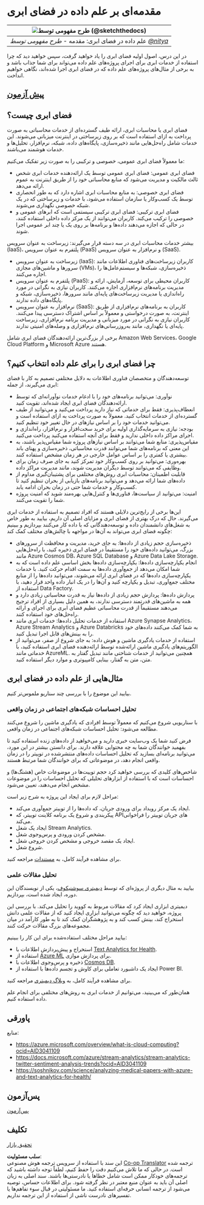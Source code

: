 <!--
CO_OP_TRANSLATOR_METADATA:
{
  "original_hash": "408c55cab2880daa4e78616308bd5db7",
  "translation_date": "2025-08-24T00:29:26+00:00",
  "source_file": "5-Data-Science-In-Cloud/17-Introduction/README.md",
  "language_code": "fa"
}
-->
# مقدمه‌ای بر علم داده در فضای ابری

|![طرح مفهومی توسط [(@sketchthedocs)](https://sketchthedocs.dev)](../../sketchnotes/17-DataScience-Cloud.png)|
|:---:|
| علم داده در فضای ابری: مقدمه - _طرح مفهومی توسط [@nitya](https://twitter.com/nitya)_ |

در این درس، اصول اولیه فضای ابری را یاد خواهید گرفت، سپس خواهید دید که چرا استفاده از خدمات ابری برای اجرای پروژه‌های علم داده می‌تواند برای شما جذاب باشد و به برخی از مثال‌های پروژه‌های علم داده که در فضای ابری اجرا شده‌اند، نگاهی خواهیم انداخت.

## [پیش‌ آزمون](https://purple-hill-04aebfb03.1.azurestaticapps.net/quiz/32)

## فضای ابری چیست؟

فضای ابری یا محاسبات ابری، ارائه طیف گسترده‌ای از خدمات محاسباتی به صورت پرداخت به ازای استفاده است که بر روی زیرساختی در اینترنت میزبانی می‌شوند. این خدمات شامل راه‌حل‌هایی مانند ذخیره‌سازی، پایگاه‌های داده، شبکه، نرم‌افزار، تحلیل‌ها و خدمات هوشمند می‌باشند.

ما معمولاً فضای ابری عمومی، خصوصی و ترکیبی را به صورت زیر تفکیک می‌کنیم:

* فضای ابری عمومی: فضای ابری عمومی توسط یک ارائه‌دهنده خدمات ابری شخص ثالث مالکیت و مدیریت می‌شود که منابع محاسباتی خود را از طریق اینترنت به عموم ارائه می‌دهد.
* فضای ابری خصوصی: به منابع محاسبات ابری اشاره دارد که به طور انحصاری توسط یک کسب‌وکار یا سازمان استفاده می‌شود، با خدمات و زیرساختی که در یک شبکه خصوصی نگهداری می‌شوند.
* فضای ابری ترکیبی: فضای ابری ترکیبی سیستمی است که ابرهای عمومی و خصوصی را ترکیب می‌کند. کاربران می‌توانند از یک مرکز داده داخلی استفاده کنند، در حالی که اجازه می‌دهند داده‌ها و برنامه‌ها بر روی یک یا چند ابر عمومی اجرا شوند.

بیشتر خدمات محاسبات ابری در سه دسته قرار می‌گیرند: زیرساخت به عنوان سرویس (IaaS)، پلتفرم به عنوان سرویس (PaaS) و نرم‌افزار به عنوان سرویس (SaaS).

* زیرساخت به عنوان سرویس (IaaS): کاربران زیرساخت‌های فناوری اطلاعات مانند سرورها و ماشین‌های مجازی (VMs)، ذخیره‌سازی، شبکه‌ها و سیستم‌عامل‌ها را اجاره می‌کنند.
* پلتفرم به عنوان سرویس (PaaS): کاربران محیطی برای توسعه، آزمایش، ارائه و مدیریت برنامه‌های نرم‌افزاری اجاره می‌کنند. کاربران نیازی به نگرانی در مورد راه‌اندازی یا مدیریت زیرساخت‌های پایه‌ای مانند سرورها، ذخیره‌سازی، شبکه و پایگاه‌های داده ندارند.
* نرم‌افزار به عنوان سرویس (SaaS): کاربران به برنامه‌های نرم‌افزاری از طریق اینترنت، به صورت درخواستی و معمولاً بر اساس اشتراک دسترسی پیدا می‌کنند. کاربران نیازی به نگرانی در مورد میزبانی و مدیریت برنامه نرم‌افزاری، زیرساخت پایه‌ای یا نگهداری، مانند به‌روزرسانی‌های نرم‌افزاری و وصله‌های امنیتی ندارند.

برخی از بزرگ‌ترین ارائه‌دهندگان فضای ابری شامل Amazon Web Services، Google Cloud Platform و Microsoft Azure هستند.

## چرا فضای ابری را برای علم داده انتخاب کنیم؟

توسعه‌دهندگان و متخصصان فناوری اطلاعات به دلایل مختلفی تصمیم به کار با فضای ابری می‌گیرند، از جمله:

* نوآوری: می‌توانید برنامه‌های خود را با ادغام خدمات نوآورانه‌ای که توسط ارائه‌دهندگان فضای ابری ایجاد شده‌اند، تقویت کنید.
* انعطاف‌پذیری: فقط برای خدماتی که نیاز دارید پرداخت می‌کنید و می‌توانید از طیف گسترده‌ای از خدمات انتخاب کنید. معمولاً به صورت پرداخت به ازای استفاده است و می‌توانید خدمات خود را بر اساس نیازهای در حال تغییر خود تنظیم کنید.
* بودجه: نیازی به سرمایه‌گذاری اولیه برای خرید سخت‌افزار و نرم‌افزار، راه‌اندازی و اجرای مراکز داده داخلی ندارید و فقط برای آنچه استفاده می‌کنید پرداخت می‌کنید.
* مقیاس‌پذیری: منابع شما می‌توانند بر اساس نیازهای پروژه شما مقیاس‌پذیر باشند، به این معنی که برنامه‌های شما می‌توانند قدرت محاسباتی، ذخیره‌سازی و پهنای باند بیشتری یا کمتری را بر اساس عوامل خارجی در هر زمان مشخص استفاده کنند.
* بهره‌وری: می‌توانید بر روی کسب‌وکار خود تمرکز کنید به جای صرف زمان برای وظایفی که می‌توانند توسط دیگران مدیریت شوند، مانند مدیریت مراکز داده.
* قابلیت اطمینان: محاسبات ابری روش‌های مختلفی برای پشتیبان‌گیری مداوم از داده‌های شما ارائه می‌دهد و می‌توانید برنامه‌های بازیابی از بحران تنظیم کنید تا کسب‌وکار و خدمات شما حتی در زمان بحران ادامه یابد.
* امنیت: می‌توانید از سیاست‌ها، فناوری‌ها و کنترل‌هایی بهره‌مند شوید که امنیت پروژه شما را تقویت می‌کنند.

این‌ها برخی از رایج‌ترین دلایلی هستند که افراد تصمیم به استفاده از خدمات ابری می‌گیرند. حال که درک بهتری از فضای ابری و مزایای اصلی آن داریم، بیایید به طور خاص به شغل‌های دانشمندان داده و توسعه‌دهندگانی که با داده کار می‌کنند بپردازیم و ببینیم چگونه فضای ابری می‌تواند به آن‌ها در مواجهه با چالش‌های مختلف کمک کند:

* ذخیره‌سازی حجم زیادی از داده‌ها: به جای خرید، مدیریت و محافظت از سرورهای بزرگ، می‌توانید داده‌های خود را مستقیماً در فضای ابری ذخیره کنید، با راه‌حل‌هایی مانند Azure Cosmos DB، Azure SQL Database و Azure Data Lake Storage.
* انجام یکپارچه‌سازی داده‌ها: یکپارچه‌سازی داده‌ها بخش اساسی علم داده است که به شما امکان می‌دهد از جمع‌آوری داده‌ها به سمت اقدام حرکت کنید. با خدمات یکپارچه‌سازی داده‌ها که در فضای ابری ارائه می‌شوند، می‌توانید داده‌ها را از منابع مختلف جمع‌آوری، تبدیل و یکپارچه کنید و آن‌ها را در یک انبار داده واحد قرار دهید، با استفاده از Data Factory.
* پردازش داده‌ها: پردازش حجم زیادی از داده‌ها نیاز به قدرت محاسباتی زیادی دارد و همه به ماشین‌های قدرتمند دسترسی ندارند، به همین دلیل بسیاری از افراد ترجیح می‌دهند مستقیماً از قدرت محاسباتی عظیم فضای ابری برای اجرای و ارائه راه‌حل‌های خود استفاده کنند.
* استفاده از خدمات تحلیل داده‌ها: خدمات ابری مانند Azure Synapse Analytics، Azure Stream Analytics و Azure Databricks به شما کمک می‌کنند داده‌های خود را به بینش‌های قابل اجرا تبدیل کنید.
* استفاده از خدمات یادگیری ماشین و هوش داده: به جای شروع از صفر، می‌توانید از الگوریتم‌های یادگیری ماشین ارائه‌شده توسط ارائه‌دهنده فضای ابری استفاده کنید، با خدماتی مانند AzureML. همچنین می‌توانید از خدمات شناختی مانند تبدیل گفتار به متن، متن به گفتار، بینایی کامپیوتری و موارد دیگر استفاده کنید.

## مثال‌هایی از علم داده در فضای ابری

بیایید این موضوع را با بررسی چند سناریو ملموس‌تر کنیم.

### تحلیل احساسات شبکه‌های اجتماعی در زمان واقعی
با سناریویی شروع می‌کنیم که معمولاً توسط افرادی که یادگیری ماشین را شروع می‌کنند مطالعه می‌شود: تحلیل احساسات شبکه‌های اجتماعی در زمان واقعی.

فرض کنید شما یک وب‌سایت خبری دارید و می‌خواهید از داده‌های زنده استفاده کنید تا بفهمید خوانندگان شما به چه محتوایی علاقه دارند. برای دانستن بیشتر در این مورد، می‌توانید برنامه‌ای بسازید که تحلیل احساسات داده‌های منتشرشده در توییتر را در زمان واقعی انجام دهد، در موضوعاتی که برای خوانندگان شما مرتبط هستند.

شاخص‌های کلیدی که بررسی خواهید کرد حجم توییت‌ها در موضوعات خاص (هشتگ‌ها) و احساسات است که با استفاده از ابزارهای تحلیلی که تحلیل احساسات را در موضوعات مشخص انجام می‌دهند، تعیین می‌شود.

مراحل لازم برای ایجاد این پروژه به شرح زیر است:

* ایجاد یک مرکز رویداد برای ورودی جریان، که داده‌ها را از توییتر جمع‌آوری می‌کند.
* پیکربندی و شروع یک برنامه کلاینت توییتر، که APIهای جریان توییتر را فراخوانی می‌کند.
* ایجاد یک شغل Stream Analytics.
* مشخص کردن ورودی و پرس‌وجوی شغل.
* ایجاد یک مقصد خروجی و مشخص کردن خروجی شغل.
* شروع شغل.

برای مشاهده فرآیند کامل، به [مستندات](https://docs.microsoft.com/azure/stream-analytics/stream-analytics-twitter-sentiment-analysis-trends?WT.mc_id=academic-77958-bethanycheum&ocid=AID30411099) مراجعه کنید.

### تحلیل مقالات علمی
بیایید به مثال دیگری از پروژه‌ای که توسط [دیمیتری سوشنیکوف](http://soshnikov.com)، یکی از نویسندگان این دوره، ایجاد شده است، بپردازیم.

دیمیتری ابزاری ایجاد کرد که مقالات مربوط به کووید را تحلیل می‌کند. با بررسی این پروژه، خواهید دید که چگونه می‌توانید ابزاری ایجاد کنید که از مقالات علمی دانش استخراج کند، بینش کسب کند و به پژوهشگران کمک کند تا به طور کارآمد در میان مجموعه‌های بزرگ مقالات حرکت کنند.

بیایید مراحل مختلف استفاده‌شده برای این کار را ببینیم:

* استخراج و پیش‌پردازش اطلاعات با [Text Analytics for Health](https://docs.microsoft.com/azure/cognitive-services/text-analytics/how-tos/text-analytics-for-health?WT.mc_id=academic-77958-bethanycheum&ocid=AID3041109).
* استفاده از [Azure ML](https://azure.microsoft.com/services/machine-learning?WT.mc_id=academic-77958-bethanycheum&ocid=AID3041109) برای پردازش موازی.
* ذخیره و پرس‌وجوی اطلاعات با [Cosmos DB](https://azure.microsoft.com/services/cosmos-db?WT.mc_id=academic-77958-bethanycheum&ocid=AID3041109).
* ایجاد یک داشبورد تعاملی برای کاوش و تجسم داده‌ها با استفاده از Power BI.

برای مشاهده فرآیند کامل، به [وبلاگ دیمیتری](https://soshnikov.com/science/analyzing-medical-papers-with-azure-and-text-analytics-for-health/) مراجعه کنید.

همان‌طور که می‌بینید، می‌توانیم از خدمات ابری به روش‌های مختلفی برای انجام علم داده استفاده کنیم.

## پاورقی

منابع:
* https://azure.microsoft.com/overview/what-is-cloud-computing?ocid=AID3041109  
* https://docs.microsoft.com/azure/stream-analytics/stream-analytics-twitter-sentiment-analysis-trends?ocid=AID3041109  
* https://soshnikov.com/science/analyzing-medical-papers-with-azure-and-text-analytics-for-health/  

## پس‌آزمون

[پس‌آزمون](https://purple-hill-04aebfb03.1.azurestaticapps.net/quiz/33)

## تکلیف

[تحقیق بازار](assignment.md)

**سلب مسئولیت**:  
این سند با استفاده از سرویس ترجمه هوش مصنوعی [Co-op Translator](https://github.com/Azure/co-op-translator) ترجمه شده است. در حالی که ما تلاش می‌کنیم دقت را حفظ کنیم، لطفاً توجه داشته باشید که ترجمه‌های خودکار ممکن است شامل خطاها یا نادرستی‌ها باشند. سند اصلی به زبان اصلی آن باید به عنوان منبع معتبر در نظر گرفته شود. برای اطلاعات حساس، توصیه می‌شود از ترجمه انسانی حرفه‌ای استفاده کنید. ما مسئولیتی در قبال سوء تفاهم‌ها یا تفسیرهای نادرست ناشی از استفاده از این ترجمه نداریم.